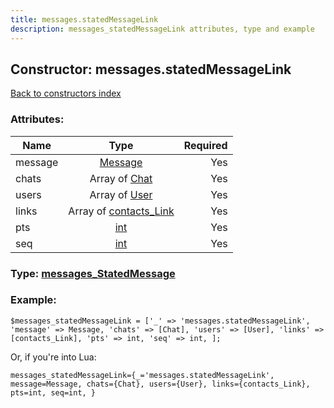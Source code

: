 ```yaml
---
title: messages.statedMessageLink
description: messages_statedMessageLink attributes, type and example
---
```

## Constructor: messages.statedMessageLink  
[Back to constructors index](index.md)



### Attributes:

| Name     |    Type       | Required |
|----------|:-------------:|---------:|
|message|[Message](../types/Message.md) | Yes|
|chats|Array of [Chat](../types/Chat.md) | Yes|
|users|Array of [User](../types/User.md) | Yes|
|links|Array of [contacts\_Link](../types/contacts_Link.md) | Yes|
|pts|[int](../types/int.md) | Yes|
|seq|[int](../types/int.md) | Yes|



### Type: [messages\_StatedMessage](../types/messages_StatedMessage.md)


### Example:

```
$messages_statedMessageLink = ['_' => 'messages.statedMessageLink', 'message' => Message, 'chats' => [Chat], 'users' => [User], 'links' => [contacts_Link], 'pts' => int, 'seq' => int, ];
```  

Or, if you're into Lua:  


```
messages_statedMessageLink={_='messages.statedMessageLink', message=Message, chats={Chat}, users={User}, links={contacts_Link}, pts=int, seq=int, }

```


